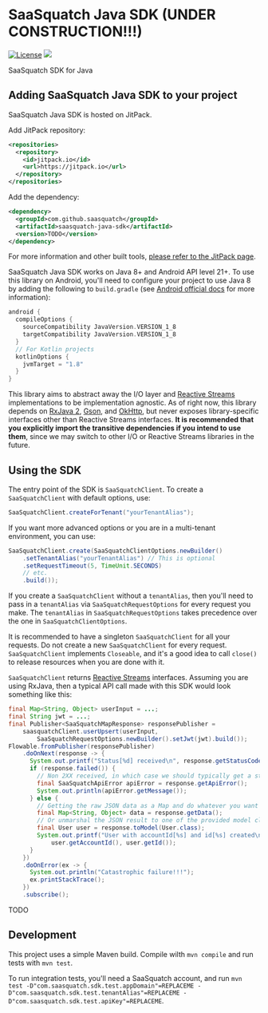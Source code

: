 # SaaSquatch Java SDK (UNDER CONSTRUCTION!!!)

[![License](https://img.shields.io/badge/License-Apache%202.0-blue.svg)](https://opensource.org/licenses/Apache-2.0)
[![](https://jitpack.io/v/saasquatch/saasquatch-java-sdk.svg)](https://jitpack.io/#saasquatch/saasquatch-java-sdk)

SaaSquatch SDK for Java

## Adding SaaSquatch Java SDK to your project

SaaSquatch Java SDK is hosted on JitPack.

Add JitPack repository:

```xml
<repositories>
  <repository>
    <id>jitpack.io</id>
    <url>https://jitpack.io</url>
  </repository>
</repositories>
```

Add the dependency:

```xml
<dependency>
  <groupId>com.github.saasquatch</groupId>
  <artifactId>saasquatch-java-sdk</artifactId>
  <version>TODO</version>
</dependency>
```

For more information and other built tools, [please refer to the JitPack page](https://jitpack.io/#saasquatch/saasquatch-java-sdk).

SaaSquatch Java SDK works on Java 8+ and Android API level 21+. To use this library on Android, you'll need to configure your project to use Java 8 by adding the following to `build.gradle` (see [Android official docs](https://developer.android.com/studio/write/java8-support) for more information):

```gradle
android {
  compileOptions {
    sourceCompatibility JavaVersion.VERSION_1_8
    targetCompatibility JavaVersion.VERSION_1_8
  }
  // For Kotlin projects
  kotlinOptions {
    jvmTarget = "1.8"
  }
}
```

This library aims to abstract away the I/O layer and [Reactive Streams](https://www.reactive-streams.org/) implementations to be implementation agnostic. As of right now, this library depends on [RxJava 2](https://github.com/ReactiveX/RxJava), [Gson](https://github.com/google/gson), and [OkHttp](https://square.github.io/okhttp/), but never exposes library-specific interfaces other than Reactive Streams interfaces. __It is recommended that you explicitly import the transitive dependencies if you intend to use them__, since we may switch to other I/O or Reactive Streams libraries in the future.

## Using the SDK

The entry point of the SDK is `SaaSquatchClient`. To create a `SaaSquatchClient` with default options, use:

```java
SaaSquatchClient.createForTenant("yourTenantAlias");
```

If you want more advanced options or you are in a multi-tenant environment, you can use:

```java
SaaSquatchClient.create(SaaSquatchClientOptions.newBuilder()
    .setTenantAlias("yourTenantAlias") // This is optional
    .setRequestTimeout(5, TimeUnit.SECONDS)
    // etc.
    .build());
```

If you create a `SaaSquatchClient` without a `tenantAlias`, then you'll need to pass in a `tenantAlias` via `SaaSquatchRequestOptions` for every request you make. The `tenantAlias` in `SaaSquatchRequestOptions` takes precedence over the one in `SaaSquatchClientOptions`.

It is recommended to have a singleton `SaaSquatchClient` for all your requests. Do not create a new `SaaSquatchClient` for every request. `SaaSquatchClient` implements `Closeable`, and it's a good idea to call `close()` to release resources when you are done with it.

`SaaSquatchClient` returns [Reactive Streams](https://www.reactive-streams.org/) interfaces. Assuming you are using RxJava, then a typical API call made with this SDK would look something like this:

```java
final Map<String, Object> userInput = ...;
final String jwt = ...;
final Publisher<SaaSquatchMapResponse> responsePublisher =
    saasquatchClient.userUpsert(userInput,
        SaaSquatchRequestOptions.newBuilder().setJwt(jwt).build());
Flowable.fromPublisher(responsePublisher)
    .doOnNext(response -> {
      System.out.printf("Status[%d] received\n", response.getStatusCode());
      if (response.failed()) {
        // Non 2XX received, in which case we should typically get a standard api error
        final SaaSquatchApiError apiError = response.getApiError();
        System.out.println(apiError.getMessage());
      } else {
        // Getting the raw JSON data as a Map and do whatever you want with it
        final Map<String, Object> data = response.getData();
        // Or unmarshal the JSON result to one of the provided model classes
        final User user = response.toModel(User.class);
        System.out.printf("User with accountId[%s] and id[%s] created\n",
            user.getAccountId(), user.getId());
      }
    })
    .doOnError(ex -> {
      System.out.println("Catastrophic failure!!!");
      ex.printStackTrace();
    })
    .subscribe();
```

TODO

## Development

This project uses a simple Maven build. Compile wilth `mvn compile` and run tests with `mvn test`.

To run integration tests, you'll need a SaaSquatch account, and run `mvn test -D"com.saasquatch.sdk.test.appDomain"=REPLACEME -D"com.saasquatch.sdk.test.tenantAlias"=REPLACEME -D"com.saasquatch.sdk.test.apiKey"=REPLACEME`.
